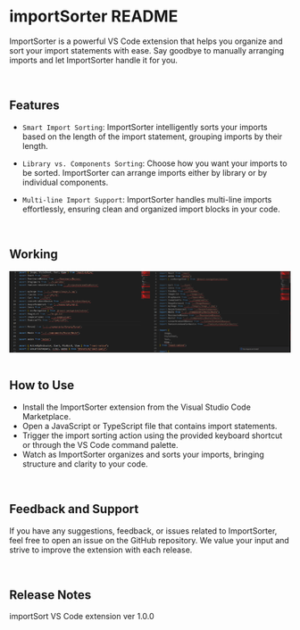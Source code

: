 # importSorter README

ImportSorter is a powerful VS Code extension that helps you organize and sort your import statements with ease. Say goodbye to manually arranging imports and let ImportSorter handle it for you.

<br>

## Features
- `Smart Import Sorting`: ImportSorter intelligently sorts your imports based on the length of the import statement, grouping imports by their length.

- `Library vs. Components Sorting`: Choose how you want your imports to be sorted. ImportSorter can arrange imports either by library or by individual components.

- `Multi-line Import Support`: ImportSorter handles multi-line imports effortlessly, ensuring clean and organized import blocks in your code.

<br>

## Working
<div style="display: flex;">
  <img src="images/img_1.png" alt="Before importSorter" style="width: 50%;" />
  <img src="images/img_2.png" alt="After importSorter" style="width: 50%;" />
</div>

<br>

## How to Use
- Install the ImportSorter extension from the Visual Studio Code Marketplace.
- Open a JavaScript or TypeScript file that contains import statements.
- Trigger the import sorting action using the provided keyboard shortcut or through the VS Code command palette.
- Watch as ImportSorter organizes and sorts your imports, bringing structure and clarity to your code.

<br>

## Feedback and Support
If you have any suggestions, feedback, or issues related to ImportSorter, feel free to open an issue on the GitHub repository. We value your input and strive to improve the extension with each release.

<br>

## Release Notes
importSort VS Code extension ver 1.0.0


